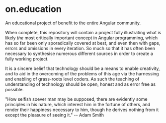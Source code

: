# on.education
An educational project of benefit to the entire Angular community.

When complete, this repository will contain a project fully illustrating what is likely _the_ most critically important concept in Angular programming, which has so far been only sporadically covered at best, and even then with gaps, errors and omissions in every iteration. So much so that it has often been necessary to synthesise numerous different sources in order to create a fully working project.

It is a sincere belief that technology should be a means to enable creativity, and to aid in the overcoming of the problems of this age via the harnessing and enabling of grass-roots level coders. As such the teaching of understanding of technology should be open, honest and as error free as possible.

"How selfish soever man may be supposed, there are evidently some principles in his nature, which interest him in the fortune of others, and render their happiness necessary to him, though he derives nothing from it except the pleasure of seeing it." -- Adam Smith
